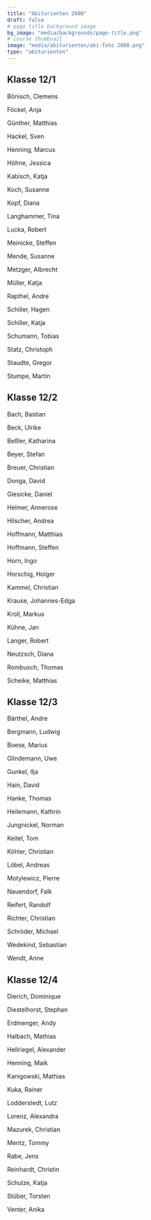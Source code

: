 ```yaml
---
title: "Abiturienten 2000"
draft: false
# page title background image
bg_image: "media/backgrounds/page-title.png"
# course thumbnail
image: "media/abiturienten/abi-foto 2000.png"
type: "abiturienten"
---
```


## Klasse 12/1

Bönisch, Clemens

Föckel, Anja

Günther, Matthias

Hackel, Sven

Henning, Marcus

Höhne, Jessica

Kabisch, Katja

Koch, Susanne

Kopf, Diana

Langhammer, Tina

Lucka, Robert

Meinicke, Steffen

Mende, Susanne

Metzger, Albrecht

Müller, Katja

Rapthel, Andre

Schiller, Hagen

Schiller, Katja

Schumann, Tobias

Statz, Christoph

Staudte, Gregor

Stumpe, Martin

## Klasse 12/2

Bach, Bastian

Beck, Ulrike

Beßler, Katharina

Beyer, Stefan

Breuer, Christian

Donga, David

Giesicke, Daniel

Helmer, Annerose

Hilscher, Andrea

Hoffmann, Matthias

Hoffmann, Steffen

Horn, Ingo

Horschig, Holger

Kammel, Christian

Krause, Johannes-Edga

Kroll, Markus

Kühne, Jan

Langer, Robert

Neutzsch, Diana

Rombusch, Thomas

Scheike, Matthias

## Klasse 12/3

Bärthel, Andre

Bergmann, Ludwig

Boese, Marius

Glindemann, Uwe

Gunkel, Ilja

Hain, David

Hanke, Thomas

Heilemann, Kathrin

Jungnickel, Norman

Keitel, Tom

Köhler, Christian

Löbel, Andreas

Motylewicz, Pierre

Nauendorf, Falk

Reifert, Randolf

Richter, Christian

Schröder, Michael

Wedekind, Sebastian

Wendt, Anne

## Klasse 12/4

Dierich, Dominique

Diestelhorst, Stephan

Erdmenger, Andy

Halbach, Mathias

Hellriegel, Alexander

Henning, Maik

Kanigowski, Mathias

Kuka, Rainer

Lodderstedt, Lutz

Lorenz, Alexandra

Mazurek, Christian

Mentz, Tommy

Rabe, Jens

Reinhardt, Christin

Schulze, Katja

Stüber, Torsten

Venter, Anika

